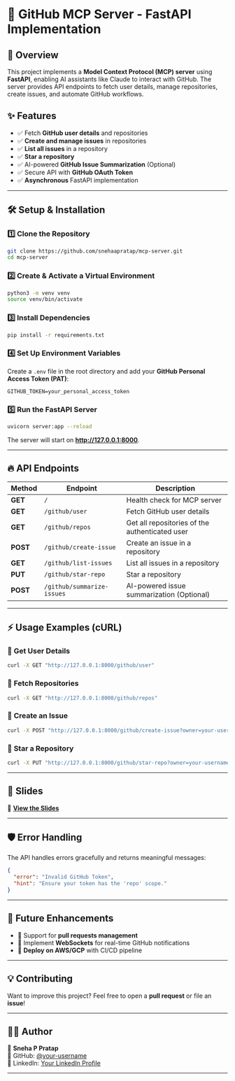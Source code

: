
# 🚀 GitHub MCP Server - FastAPI Implementation

## 🌟 Overview
This project implements a **Model Context Protocol (MCP) server** using **FastAPI**, enabling AI assistants like Claude to interact with GitHub. The server provides API endpoints to fetch user details, manage repositories, create issues, and automate GitHub workflows.

## ✨ Features
- ✅ Fetch **GitHub user details** and repositories
- ✅ **Create and manage issues** in repositories
- ✅ **List all issues** in a repository
- ✅ **Star a repository**
- ✅ AI-powered **GitHub Issue Summarization** (Optional)
- ✅ Secure API with **GitHub OAuth Token**
- ✅ **Asynchronous** FastAPI implementation

---

## 🛠️ Setup & Installation

### **1️⃣ Clone the Repository**
```sh
git clone https://github.com/snehaapratap/mcp-server.git
cd mcp-server
```

### **2️⃣ Create & Activate a Virtual Environment**
```sh
python3 -m venv venv
source venv/bin/activate  
```

### **3️⃣ Install Dependencies**
```sh
pip install -r requirements.txt
```

### **4️⃣ Set Up Environment Variables**
Create a `.env` file in the root directory and add your **GitHub Personal Access Token (PAT)**:

```
GITHUB_TOKEN=your_personal_access_token
```

### **5️⃣ Run the FastAPI Server**
```sh
uvicorn server:app --reload
```
The server will start on **http://127.0.0.1:8000**.

---

## 🔥 API Endpoints

| Method | Endpoint | Description |
|--------|---------|-------------|
| **GET** | `/` | Health check for MCP server |
| **GET** | `/github/user` | Fetch GitHub user details |
| **GET** | `/github/repos` | Get all repositories of the authenticated user |
| **POST** | `/github/create-issue` | Create an issue in a repository |
| **GET** | `/github/list-issues` | List all issues in a repository |
| **PUT** | `/github/star-repo` | Star a repository |
| **POST** | `/github/summarize-issues` | AI-powered issue summarization (Optional) |

---

## ⚡ Usage Examples (cURL)

### 🔹 **Get User Details**
```sh
curl -X GET "http://127.0.0.1:8000/github/user"
```

### 🔹 **Fetch Repositories**
```sh
curl -X GET "http://127.0.0.1:8000/github/repos"
```

### 🔹 **Create an Issue**
```sh
curl -X POST "http://127.0.0.1:8000/github/create-issue?owner=your-username&repo=your-repo&title=New%20Issue&body=This%20is%20a%20test%20issue"
```

### 🔹 **Star a Repository**
```sh
curl -X PUT "http://127.0.0.1:8000/github/star-repo?owner=your-username&repo=your-repo"
```

---

## 🎥 Slides
📌 **[View the Slides](https://your-slides-link.com)**  

---

## 🛡️ Error Handling
The API handles errors gracefully and returns meaningful messages:
```json
{
  "error": "Invalid GitHub Token",
  "hint": "Ensure your token has the 'repo' scope."
}
```

---

## 🎯 Future Enhancements
- 🔹 Support for **pull requests management**
- 🔹 Implement **WebSockets** for real-time GitHub notifications
- 🔹 **Deploy on AWS/GCP** with CI/CD pipeline

---

## 💡 Contributing
Want to improve this project? Feel free to open a **pull request** or file an **issue**!

---

## 👨‍💻 Author
🔹 **Sneha P Pratap**  
🔹 GitHub: [@your-username](https://github.com/snehaapratap)  
🔹 LinkedIn: [Your LinkedIn Profile](https://www.linkedin.com/in/sneha-prem-pratap/)  

---
